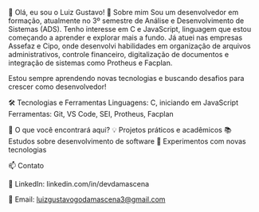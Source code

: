 👋 Olá, eu sou o Luiz Gustavo!
🚀 Sobre mim
    Sou um desenvolvedor em formação, atualmente no 3º semestre de Análise e Desenvolvimento de     Sistemas (ADS). Tenho interesse em C e JavaScript, linguagem que estou começando a aprender e      explorar mais a fundo.
    Já atuei nas empresas Assefaz e Cipo, onde desenvolvi habilidades em organização de arquivos administrativos, controle financeiro, digitalização de documentos e integração de sistemas como Protheus e Facplan.

  Estou sempre aprendendo novas tecnologias e buscando desafios para crescer como desenvolvedor!

🛠️ Tecnologias e Ferramentas
  Linguagens: C, iniciando em JavaScript
  Ferramentas: Git, VS Code, SEI, Protheus, Facplan
  
📌 O que você encontrará aqui?
  💡 Projetos práticos e acadêmicos
  📚 Estudos sobre desenvolvimento de software
  🔧 Experimentos com novas tecnologias

📫 Contato

  💼 LinkedIn: linkedin.com/in/devdamascena
  
  📧 Email: luizgustavogodamascena3@gmail.com

